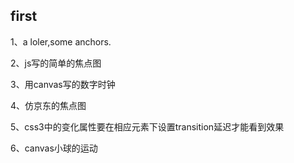 ## first


 1、a loler,some anchors.

 2、js写的简单的焦点图

 3、用canvas写的数字时钟

 4、仿京东的焦点图

 5、css3中的变化属性要在相应元素下设置transition延迟才能看到效果

 6、canvas小球的运动
